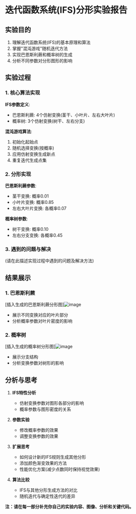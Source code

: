 # 迭代函数系统(IFS)分形实验报告

## 实验目的

1. 理解迭代函数系统(IFS)的基本原理和算法
2. 掌握"混沌游戏"随机迭代方法
3. 实现巴恩斯利蕨和概率树的生成
4. 分析不同参数对分形图形的影响

## 实验过程

### 1. 核心算法实现

**IFS参数定义**:
- 巴恩斯利蕨: 4个仿射变换(茎干、小叶片、左右大叶片)
- 概率树: 3个仿射变换(树干、左右分支)

**混沌游戏算法**:
1. 初始化起始点
2. 随机选择变换(按概率)
3. 应用仿射变换生成新点
4. 重复迭代生成点集

### 2. 分形实现

**巴恩斯利蕨参数**:
- 茎干变换: 概率0.01
- 小叶片变换: 概率0.85
- 左右大叶片变换: 各概率0.07

**概率树参数**:
- 树干变换: 概率0.10
- 左右分支变换: 各概率0.45

### 3. 遇到的问题与解决

(请在此描述实现过程中遇到的问题及解决方法)

## 结果展示

### 1. 巴恩斯利蕨
[插入生成的巴恩斯利蕨分形图]![image](https://github.com/user-attachments/assets/028c9a4d-d5f8-4ddd-8d47-191e332c4559)

- 展示不同变换对应的叶片部分
- 分析概率参数对叶片密度的影响

### 2. 概率树 
[插入生成的概率树分形图]![image](https://github.com/user-attachments/assets/c626de92-8a1c-4129-8c59-f603ad14c0e9)

- 展示分支结构
- 分析变换参数对树形的影响

## 分析与思考

1. **IFS特性分析**
   - 仿射变换参数对图形各部分的影响
   - 概率参数与图形密度的关系

2. **参数实验**
   - 修改概率参数的效果
   - 调整变换参数的效果

3. **扩展思考**
   - 如何设计新的IFS规则生成其他分形
   - 添加颜色渐变效果的方法
   - 性能优化方案(减少点数同时保持视觉效果)

4. **算法比较**
   - IFS与其他分形生成方法的对比
   - 随机迭代与确定性迭代的差异

**注：请在每一部分补充你自己的实验内容、图像、分析和关键代码。**
